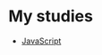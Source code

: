 My studies
=============================================

* [JavaScript](https://github.com/raphaelivan/studies/tree/master/JavaScript)